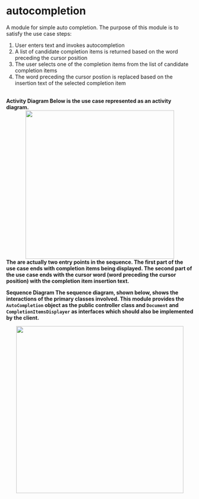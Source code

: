 # autocompletion
A module for simple auto completion.  The purpose of this module is to satisfy the use case steps: 
  1. User enters text and invokes autocompletion
  1. A list of candidate completion items is returned based on the word preceding the cursor position
  1. The user selects one of the completion items from the list of candidate completion items
  1. The word preceding the cursor postion is replaced based on the insertion text of the selected completion item
<br> 
<strong> Activity Diagram <strong> 
Below is the use case represented as an activity diagram.  
<div align="center" width="500px"> 
  <img src="http://ricardo-marquez.com/rm/assets/images/activity-diagram-page-6.svg" alt="" height="400">
</div> 
The are actually two entry points in the sequence.  The first part of the use case ends with completion items being displayed.  The second part of the use case ends with the cursor word (word preceding the cursor position) with the completion item insertion text. 

<strong> Sequence Diagram </strong> 
The sequence diagram, shown below, shows the interactions of the primary classes involved. This module provides the <code>AutoCompletion</code> object as the public controller class and <code>Document</code> and <code>CompletionItemsDisplayer</code> as interfaces which should also be implemented by the client.

<div align="center" width="1200px"> 
  <img src="http://ricardo-marquez.com/rm/assets/images/activity-diagram-page-5.svg" alt="" height="450px">
</div> 

